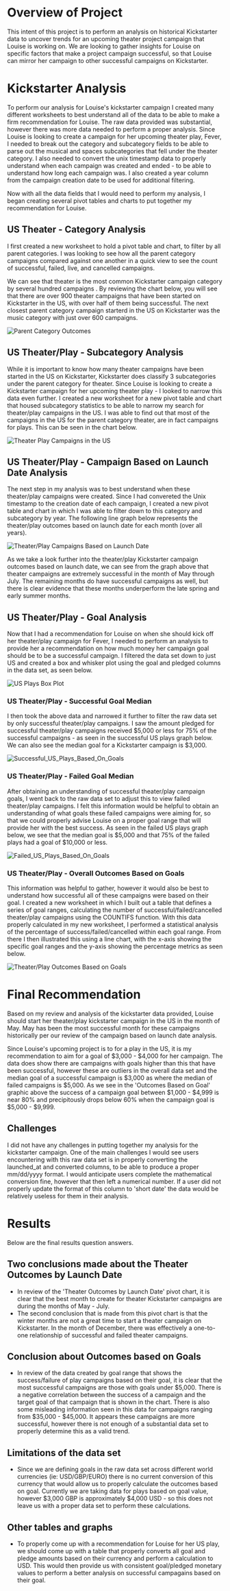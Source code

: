 # Overview of Project
This intent of this project is to perform an analysis on historical Kickstarter data to uncover trends for an upcoming theater project campaign that Louise is working on. We are looking to gather insights for Louise on specific factors that make a project campaign successful, so that Louise can mirror her campaign to other successful campaigns on Kickstarter.

# Kickstarter Analysis

To perform our analysis for Louise's kickstarter campaign I created many different worksheets to best understand all of the data to be able to make a firm recommendation for Louise. The raw data provided was substantial, however there was more data needed to perform a proper analysis. Since Louise is looking to create a campaign for her upcoming theater play, Fever, I needed to break out the category and subcategory fields to be able to parse out the musical and spaces subcategories that fell under the theater category. I also needed to convert the unix timestamp data to properly understand when each campaign was created and ended - to be able to understand how long each campaign was. I also created a year column from the campaign creation date to be used for additional filtering.

Now with all the data fields that I would need to perform my analysis, I began creating several pivot tables and charts to put together my recommendation for Louise.

## US Theater - Category Analysis 

I first created a new worksheet to hold a pivot table and chart, to filter by all parent categories. I was looking to see how all the parent category campaigns compared against one another in a quick view to see the count of successful, failed, live, and cancelled campaigns.

We can see that theater is the most common Kickstarter campaign category by several hundred campaigns . By reviewing the chart below, you will see that there are over 900 theater campaigns that have been started on Kickstarter in the US, with over half of them being successful. The next closest parent category campaign starterd in the US on Kickstarter was the music category with just over 600 campaigns.

![Parent Category Outcomes](/Parent%20Category%20Outcomes%20-%20Stacked%20Column%20Chart.png "Kickstarter Parent Category Outcomes")

## US Theater/Play - Subcategory Analysis

While it is important to know how many theater campaigns have been started in the US on Kickstarter, Kickstarter does classify 3 subcategories under the parent category for theater. Since Louise is looking to create a Kickstarter campaign for her upcoming theater play - I looked to narrow this data even further. I created a new worksheet for a new pivot table and chart that housed subcategory statistics to be able to narrow my search for theater/play campaigns in the US. I was able to find out that most of the campaigns in the US for the parent category theater, are in fact campaigns for plays. This can be seen in the chart below.

![Theater Play Campaigns in the US](/Theater_Play_Campaigns_US.png "Theater/Play Campaigns in the US")

## US Theater/Play - Campaign Based on Launch Date Analysis

The next step in my analysis was to best understand when these theater/play campaigns were created. Since I had convereted the Unix timestamp to the creation date of each campaign, I created a new pivot table and chart in which I was able to filter down to this category and subcategory by year. The following line graph below represents the theater/play outcomes based on launch date for each month (over all years).

![Theater/Play Campaigns Based on Launch Date](/Theater_Plays_Subcategory_Outcomes_US.png "Theater/Play Campaigns Based on Launch Date")

As we take a look further into the theater/play Kickstarter campaign outcomes based on launch date, we can see from the graph above that theater campaigns are extremely successful in the month of May through July. The remaining months do have successful campaigns as well, but there is clear evidence that these months underperform the late spring and early summer months.

## US Theater/Play - Goal Analysis

Now that I had a recommendation for Louise on when she should kick off her theater/play campaign for Fever, I needed to perform an analysis to provide her a recommendation on how much money her campaign goal should be to be a successful campaign. I filtered the data set down to just US and created a box and whisker plot using the goal and pledged columns in the data set, as seen below.

![US Plays Box Plot](/US%20-%20Plays%20Box%20Plot.png "US Plays Box Plot")

### US Theater/Play - Successful Goal Median

I then took the above data and narrowed it further to filter the raw data set by only successful theater/play campaigns. I saw the amount pledged for successful theater/play campaigns received $5,000 or less for 75% of the successful campaigns - as seen in the successful US plays graph below. We can also see the median goal for a Kickstarter campaign is $3,000.  

![Successful_US_Plays_Based_On_Goals](/Successful_US_Plays_Based_On_Goals.png "Successful US Plays Based On Goals")

### US Theater/Play - Failed Goal Median

After obtaining an understanding of successful theater/play campaign goals, I went back to the raw data set to adjust this to view failed theater/play campaigns. I felt this information would be helpful to obtain an understanding of what goals these failed campaigns were aiming for, so that we could properly advise Louise on a proper goal range that will provide her with the best success. As seen in the failed US plays graph below, we see that the median goal is $5,000 and that 75% of the failed plays had a goal of $10,000 or less.

![Failed_US_Plays_Based_On_Goals](/Failed_US_Plays_Based_On_Goals.png "Failed US Plays Based On Goals")

### US Theater/Play - Overall Outcomes Based on Goals

This information was helpful to gather, however it would also be best to understand how successful all of these campaigns were based on their goal. I created a new worksheet in which I built out a table that defines a series of goal ranges, calculating the number of successful/failed/cancelled theater/play campaigns using the COUNTIFS function. With this data properly calculated in my new worksheet, I performed a statistical analysis of the percentage of success/failed/cancelled within each goal range. From there I then illustrated this using a line chart, with the x-axis showing the specific goal ranges and the y-axis showing the percentage metrics as seen below.

![Theater/Play Outcomes Based on Goals](/Resources/Outcomes_vs_Goals.png "Theater/Play Outcomes Based on Goals")

# Final Recommendation

Based on my review and analysis of the kickstarter data provided, Louise should start her theater/play kickstarter campaign in the US in the month of May. May has been the most successful month for these campaigns historically per our review of the campaign based on launch date analysis.

Since Louise's upcoming project is to for a play in the US, it is my recommendation to aim for a goal of $3,000 - $4,000 for her campaign. The data does show there are campaigns with goals higher than this that have been successful, however these are outliers in the overall data set and the median goal of a successful campaign is $3,000 as where the median of failed campaigns is $5,000. As we see in the 'Outcomes Based on Goal' graphic above the success of a campaign goal between $1,000 - $4,999 is near 80% and precipitously drops below 60% when the campaign goal is $5,000 - $9,999.

## Challenges

I did not have any challenges in putting together my analysis for the kickstarter campaign. One of the main challenges I would see users encountering with this raw data set is in properly converting the launched_at and converted columns, to be able to produce a proper mm/dd/yyyy format. I would anticipate users complete the mathematical conversion fine, however that then left a numerical number. If a user did not properly update the format of this column to 'short date' the data would be relatively useless for them in their analysis.

# Results

Below are the final results question answers.

## Two conclusions made about the Theater Outcomes by Launch Date

- In review of the 'Theater Outcomes by Launch Date' pivot chart, it is clear that the best month to create for theater Kickstarter campaigns are during the months of May - July.
- The second conclusion that is made from this pivot chart is that the winter months are not a great time to start a theater campaign on Kickstarter. In the month of December, there was effectively a one-to-one relationship of successful and failed theater campaigns.

## Conclusion about Outcomes based on Goals
- In review of the data created by goal range that shows the success/failure of play campaigns based on their goal, it is clear that the most successful campaigns are those with goals under $5,000. There is a negative correlation between the success of a campaign and the target goal of that campaign that is shown in the chart. There is also some misleading information seen in this data for campaigns ranging from $35,000 - $45,000. It appears these campaigns are more successful, however there is not enough of a substantial data set to properly determine this as a valid trend.

## Limitations of the data set
- Since we are defining goals in the raw data set across different world currencies (ie: USD/GBP/EURO) there is no current conversion of this currency that would allow us to properly calculate the outcomes based on goal. Currently we are taking data for plays based on goal value, however $3,000 GBP is approximately $4,000 USD - so this does not leave us with a proper data set to perform these calculations.

## Other tables and graphs
- To properly come up with a recommendation for Louise for her US play, we should come up with a table that properly converts all goal and pledge amounts based on their currency and perform a calculation to USD. This would then provide us with consistent goal/pledged monetary values to perform a better analysis on successful campagains based on their goal.

